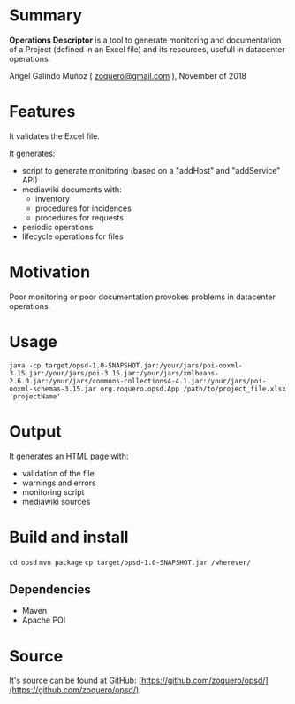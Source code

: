 # Summary

**Operations Descriptor** is a tool to generate monitoring and documentation of a Project (defined in an Excel file) and its resources, usefull in datacenter operations.

Angel Galindo Muñoz ( zoquero@gmail.com ), November of 2018

# Features

It validates the Excel file.

It generates:
* script to generate monitoring (based on a "addHost" and "addService" API)
* mediawiki documents with:
    * inventory
    * procedures for incidences
    * procedures for requests
* periodic operations
* lifecycle operations for files

# Motivation

Poor monitoring or poor documentation provokes problems in datacenter operations.

# Usage

`java -cp target/opsd-1.0-SNAPSHOT.jar:/your/jars/poi-ooxml-3.15.jar:/your/jars/poi-3.15.jar:/your/jars/xmlbeans-2.6.0.jar:/your/jars/commons-collections4-4.1.jar:/your/jars/poi-ooxml-schemas-3.15.jar org.zoquero.opsd.App /path/to/project_file.xlsx 'projectName'`

# Output

It generates an HTML page with:

* validation of the file
* warnings and errors
* monitoring script
* mediawiki sources

# Build and install

`cd opsd`
`mvn package`
`cp target/opsd-1.0-SNAPSHOT.jar /wherever/`

## Dependencies

* Maven
* Apache POI

# Source
It's source can be found at GitHub: [https://github.com/zoquero/opsd/](https://github.com/zoquero/opsd/).

